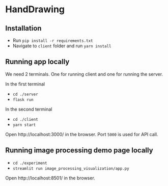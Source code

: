 # HandDrawing

## Installation
- Run `pip install -r requirements.txt`
- Navigate to `client` folder and run `yarn install`

## Running app locally
We need 2 terminals. One for running client and one for running the server.

In the first terminal
- `cd ./server`
- `flask run`

In the second terminal
- `cd ./client`
- `yarn start`

Open http://localhost:3000/ in the browser. Port `5000` is used for API call.

## Running image processing demo page locally
- `cd ./experiment`
- `streamlit run image_processing_visualization/app.py`

Open http://localhost:8501/ in the browser. 
